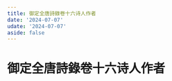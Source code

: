 ```yaml
---
title: 御定全唐詩錄卷十六诗人作者
date: '2024-07-07'
udate: '2024-07-07'
aside: false
---
```

# 御定全唐詩錄卷十六诗人作者

<AuthorPage :authorMap="authorMap" :chapternum="16" />

<script setup>
const chapter = '卷十六';
import authorMap from '/data/qtsl/卷十六/author.json'
</script>
